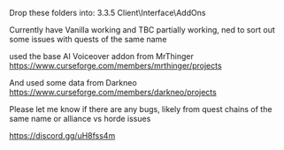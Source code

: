 Drop these folders into: 3.3.5 Client\Interface\AddOns

Currently have Vanilla working and TBC partially working, ned to sort out some issues with quests of the same name


used the base AI Voiceover addon from MrThinger https://www.curseforge.com/members/mrthinger/projects

And used some data from Darkneo https://www.curseforge.com/members/darkneo/projects

Please let me know if there are any bugs, likely from quest chains of the same name or alliance vs horde issues

[https://discord.gg/uH8fss4m ](https://discord.gg/kttdfFq9Ft)
